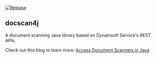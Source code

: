 [![Release](https://jitpack.io/v/tony-xlh/docscan4j.svg)](https://jitpack.io/#tony-xlh/docscan4j)

## docscan4j

A document scanning Java library based on Dynamsoft Service's REST APIs.


Check out this blog to learn more: [Access Document Scanners in Java](https://www.dynamsoft.com/codepool/java-twain-document-scanning.html)
